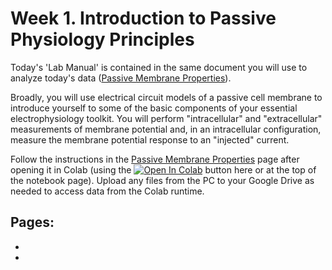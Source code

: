 # Week 1. Introduction to Passive Physiology Principles

Today's 'Lab Manual' is contained in the same document you will use to analyze today's data ([Passive Membrane Properties](../week-1/Passive-Membrane-Properties.ipynb)). 

Broadly, you will use electrical circuit models of a passive cell membrane to introduce yourself to some of the basic components of your essential electrophysiology toolkit. You will perform "intracellular" and "extracellular" measurements of membrane potential and, in an intracellular configuration, measure the membrane potential response to an "injected" current. 

Follow the instructions in the [Passive Membrane Properties](../week-1/Passive-Membrane-Properties.ipynb) page after opening it in Colab (using the <a href="https://colab.research.google.com/github/neurologic/Neurophysiology-Lab/blob/main/week-1/Passive-Membrane-Properties.ipynb" target="_blank" rel="noopener noreferrer"><img alt="Open In Colab" src="https://colab.research.google.com/assets/colab-badge.svg"/></a> button here or at the top of the notebook page). Upload any files from the PC to your Google Drive as needed to access data from the Colab runtime. 

## Pages:
- [](../passive-membrane-models/Lab-Manual_passive-membrane-models.ipynb)
- [](../passive-membrane-models/Responses_passive-membrane-models.ipynb)

